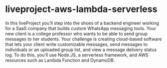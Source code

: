 # liveproject-aws-lambda-serverless
In this liveProject you’ll step into the shoes of a backend engineer working for a SaaS company that builds custom WhatsApp messaging tools. Your new client is a college professor who wants to be able to send group messages to her students. Your challenge is creating cloud-based software that lets your client write customizable messages, send messages to individuals or an uploaded group list, and view a message delivery status log. To do this, you’ll use Node.JS, a serverless framework, and AWS resources such as Lambda Function and DynamoDB.
